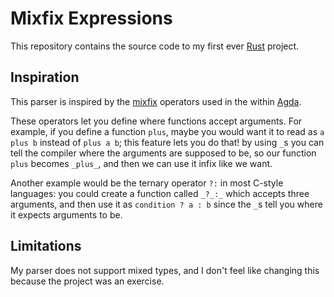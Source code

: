 # Mixfix Expressions

This repository contains the source code to my first ever [Rust](https://www.rust-lang.org/) project.

## Inspiration
This parser is inspired by the [mixfix](https://agda.readthedocs.io/en/v2.5.2/language/mixfix-operators.html) operators used in the within [Agda](https://en.wikipedia.org/wiki/Agda_(programming_language)).

These operators let you define where functions accept arguments. For example, if you define a function `plus`, maybe you would want it to read as `a plus b` instead of `plus a b`; this feature lets you do that! by using `_`s you can tell the compiler where the arguments are supposed to be, so our function `plus` becomes `_plus_`, and then we can use it infix like we want.

Another example would be the ternary operator `?:` in most C-style languages: you could create a function called `_?_:_` which accepts three arguments, and then use it as `condition ? a : b` since the `_`s tell you where it expects arguments to be.

## Limitations
My parser does not support mixed types, and I don't feel like changing this because the project was an exercise.